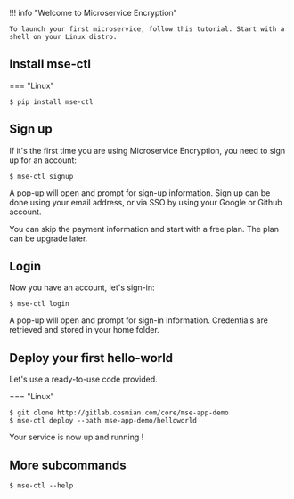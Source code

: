 
!!! info "Welcome to Microservice Encryption"

    To launch your first microservice, follow this tutorial. Start with a shell on your Linux distro.


## Install mse-ctl

=== "Linux"

```{.bash}
$ pip install mse-ctl
```

## Sign up

If it's the first time you are using Microservice Encryption, you need to sign up for an account:

```{.bash}
$ mse-ctl signup
```

A pop-up will open and prompt for sign-up information.
Sign up can be done using your email address, or via SSO by using your Google or Github account.

You can skip the payment information and start with a free plan. The plan can be upgrade later.

## Login

Now you have an account, let's sign-in:

```{.bash}
$ mse-ctl login
```

A pop-up will open and prompt for sign-in information.
Credentials are retrieved and stored in your home folder.

## Deploy your first hello-world

Let's use a ready-to-use code provided.

=== "Linux"

```{.bash}
$ git clone http://gitlab.cosmian.com/core/mse-app-demo
$ mse-ctl deploy --path mse-app-demo/helloworld
```

Your service is now up and running !

## More subcommands

```{.bash}
$ mse-ctl --help
```
